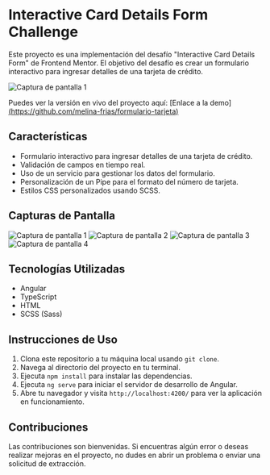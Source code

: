 # Interactive Card Details Form Challenge

Este proyecto es una implementación del desafío "Interactive Card Details Form" de Frontend Mentor. El objetivo del desafío es crear un formulario interactivo para ingresar detalles de una tarjeta de crédito.

![Captura de pantalla 1](https://github.com/melina-frias/formulario-tarjeta/assets/119358836/27858263-7dba-4226-9fcc-79e16af31e60)



Puedes ver la versión en vivo del proyecto aquí: [Enlace a la demo][(https://github.com/melina-frias/formulario-tarjeta)](https://tarjeta-interactiva-snowy.vercel.app/)

## Características

- Formulario interactivo para ingresar detalles de una tarjeta de crédito.
- Validación de campos en tiempo real.
- Uso de un servicio para gestionar los datos del formulario.
- Personalización de un Pipe para el formato del número de tarjeta.
- Estilos CSS personalizados usando SCSS.

## Capturas de Pantalla
![Captura de pantalla 1](https://github.com/melina-frias/formulario-tarjeta/assets/119358836/55316eba-c4d2-4fcf-bc67-31e6d1ca54e8)
![Captura de pantalla 2](https://github.com/melina-frias/formulario-tarjeta/assets/119358836/349854b3-2883-4554-a31b-79193177261b)
![Captura de pantalla 3](https://github.com/melina-frias/formulario-tarjeta/assets/119358836/4d5724c8-d206-4f86-a688-6ed27282b4ad)
![Captura de pantalla 4](https://github.com/melina-frias/formulario-tarjeta/assets/119358836/6038623a-4db0-4d30-995c-bad333d65225)



## Tecnologías Utilizadas

- Angular
- TypeScript
- HTML
- SCSS (Sass)

## Instrucciones de Uso

1. Clona este repositorio a tu máquina local usando `git clone`.
2. Navega al directorio del proyecto en tu terminal.
3. Ejecuta `npm install` para instalar las dependencias.
4. Ejecuta `ng serve` para iniciar el servidor de desarrollo de Angular.
5. Abre tu navegador y visita `http://localhost:4200/` para ver la aplicación en funcionamiento.



## Contribuciones

Las contribuciones son bienvenidas. Si encuentras algún error o deseas realizar mejoras en el proyecto, no dudes en abrir un problema o enviar una solicitud de extracción.

